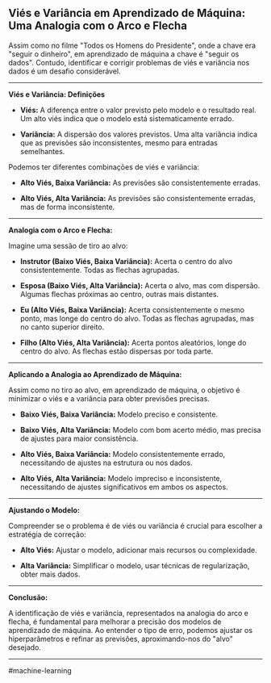 ## Viés e Variância em Aprendizado de Máquina: Uma Analogia com o Arco e Flecha

Assim como no filme "Todos os Homens do Presidente", onde a chave era "seguir o dinheiro", em aprendizado de máquina a chave é "seguir os dados". Contudo, identificar e corrigir problemas de viés e variância nos dados é um desafio considerável.

---
**Viés e Variância: Definições**

- **Viés:** A diferença entre o valor previsto pelo modelo e o resultado real. Um alto viés indica que o modelo está sistematicamente errado.
    
- **Variância:** A dispersão dos valores previstos. Uma alta variância indica que as previsões são inconsistentes, mesmo para entradas semelhantes.
    

Podemos ter diferentes combinações de viés e variância:

- **Alto Viés, Baixa Variância:** As previsões são consistentemente erradas.
    
- **Alto Viés, Alta Variância:** As previsões são consistentemente erradas, mas de forma inconsistente.
    

---
**Analogia com o Arco e Flecha:**

Imagine uma sessão de tiro ao alvo:

- **Instrutor (Baixo Viés, Baixa Variância):** Acerta o centro do alvo consistentemente. Todas as flechas agrupadas.
    
- **Esposa (Baixo Viés, Alta Variância):** Acerta o alvo, mas com dispersão. Algumas flechas próximas ao centro, outras mais distantes.
    
- **Eu (Alto Viés, Baixa Variância):** Acerta consistentemente o mesmo ponto, mas longe do centro do alvo. Todas as flechas agrupadas, mas no canto superior direito.
    
- **Filho (Alto Viés, Alta Variância):** Acerta pontos aleatórios, longe do centro do alvo. As flechas estão dispersas por toda parte.

---
**Aplicando a Analogia ao Aprendizado de Máquina:**

Assim como no tiro ao alvo, em aprendizado de máquina, o objetivo é minimizar o viés e a variância para obter previsões precisas.

- **Baixo Viés, Baixa Variância:** Modelo preciso e consistente.
    
- **Baixo Viés, Alta Variância:** Modelo com bom acerto médio, mas precisa de ajustes para maior consistência.
    
- **Alto Viés, Baixa Variância:** Modelo consistentemente errado, necessitando de ajustes na estrutura ou nos dados.
    
- **Alto Viés, Alta Variância:** Modelo impreciso e inconsistente, necessitando de ajustes significativos em ambos os aspectos.
    

---
**Ajustando o Modelo:**

Compreender se o problema é de viés ou variância é crucial para escolher a estratégia de correção:

- **Alto Viés:** Ajustar o modelo, adicionar mais recursos ou complexidade.
    
- **Alta Variância:** Simplificar o modelo, usar técnicas de regularização, obter mais dados.
    

---
**Conclusão:**

A identificação de viés e variância, representados na analogia do arco e flecha, é fundamental para melhorar a precisão dos modelos de aprendizado de máquina. Ao entender o tipo de erro, podemos ajustar os hiperparâmetros e refinar as previsões, aproximando-nos do "alvo" desejado.

---
#machine-learning 